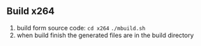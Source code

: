 ## Build x264

1. build form source code:
    `cd x264`
    `./mbuild.sh`
2. when build finish the generated files are in the build directory